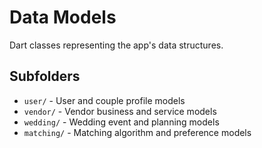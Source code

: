 # Data Models

Dart classes representing the app's data structures.

## Subfolders
- `user/` - User and couple profile models
- `vendor/` - Vendor business and service models
- `wedding/` - Wedding event and planning models
- `matching/` - Matching algorithm and preference models